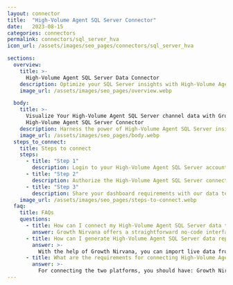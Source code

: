 ```yaml
---
layout: connector
title:  "High-Volume Agent SQL Server Connector"
date:   2023-08-15
categories: connectors
permalink: connectors/sql_server_hva
icon_url: /assets/images/seo_pages/connectors/sql_server_hva

sections:
  overview:
    title: >-
      High-Volume Agent SQL Server Data Connector
    description: Optimize your SQL Server insights with High-Volume Agent SQL Server integration. Seamlessly merge SQL Server data from the high-volume agent with Looker Studio's analytical capabilities, unlocking insights that drive database performance, optimization strategies, and operational excellence.
    image_url: /assets/images/seo_pages/overview.webp

  body:
    title: >-
      Visualize Your High-Volume Agent SQL Server channel data with Growth Nirvana's
      High-Volume Agent SQL Server Connector
    description: Harness the power of High-Volume Agent SQL Server insights integrated into Looker Studio for strategic database management decisions.
    image_url: /assets/images/seo_pages/body.webp
  steps_to_connect:
    title: Steps to connect
    steps:
      - title: "Step 1"
        description: Login to your High-Volume Agent SQL Server account
      - title: "Step 2"
        description: Authorize the High-Volume Agent SQL Server connection to send data to Growth Nirvana
      - title: "Step 3"
        description: Share your dashboard requirements with our data team. We will build the report for you.
    image_url: /assets/images/seo_pages/steps-to-connect.webp
  faq:
    title: FAQs
    questions:
      - title: How can I connect my High-Volume Agent SQL Server data to Google Data Studio/Looker Studio?
        answer: Growth Nirvana offers a straightforward no-code interface to connect to High-Volume Agent SQL Server data sources.
      - title: How can I generate High-Volume Agent SQL Server data reports in Looker Studio?
        answer: >-
          With the help of Growth Nirvana, you can import live data from High-Volume Agent SQL Server into Looker Studio. These data can be viewed in charts, tables, and dashboards to generate branded reports that can be shared instantly.
      - title: What are the requirements for connecting High-Volume Agent SQL Server and Looker Studio?
        answer: >-
          For connecting the two platforms, you should have: Growth Nirvana Account and High-Volume Agent SQL Server Ads Account
---
```

